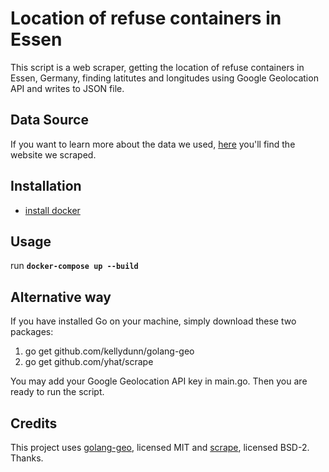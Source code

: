 # Location of refuse containers in Essen

This script is a web scraper, getting the location of refuse containers in Essen, Germany, finding latitutes and longitudes using Google Geolocation API and writes to JSON file.

## Data Source

If you want to learn more about the data we used, [here](http://abfallkalender.ebe-essen.de/containerstandorte-essen.php) you'll find the website we scraped.

## Installation

* [install docker](https://docs.docker.com/engine/installation/)

## Usage

run **`docker-compose up --build`**

## Alternative way
If you have installed Go on your machine, simply download these two packages:

1. go get github.com/kellydunn/golang-geo
2. go get github.com/yhat/scrape

You may add your Google Geolocation API key in main.go. Then you are ready to run the script.

## Credits
This project uses [golang-geo](https://github.com/kellydunn/golang-geo), licensed MIT and [scrape](https://github.com/yhat/scrape), licensed BSD-2. Thanks.
